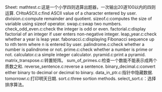 Sheet:
mathtest.c:这是一个小学四则选算出题器，一次输出20道100以内的四则运算.
CHtoASCII.c:find ASCII value of a character entered by user.
division.c:compute remainder and quotient.
sizeof.c:computes the size of variable using sizeof operator.
swap.c:swap two numbers.
check_odd_even.c:check the integer is odd or even.
factorial.c:display factorial of an integer if user enters non-negative integer.
leap_year.c:check whether a year is leap year.
fabonacci.c:displaying Fibonacci sequence up to nth term where n is entered by user.
palindrome.c:check whether a number is palindrome or not.
prime.c:check whether a number is prime or not.
calculator.c:a simple integer calculator.
pyramid.c:print a pyramid.
matrix_transpose.c:转置矩阵。
sum_of_primes.c:检查一个数能不能表示成两个质数之和.
reverse_sentence.c:reverse a sentence.
binary_decimal.c:convert either binary to decimal or decimal to binary.
data_in_ptr.c:指针中隐藏数据.
tomorrowr.c:打印明天日期.
sort.c:three sortion methods. 
select_sort.c：选择排序算法。
